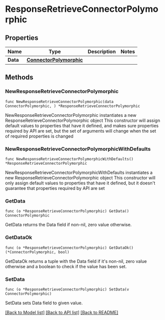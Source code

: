 # ResponseRetrieveConnectorPolymorphic

## Properties

Name | Type | Description | Notes
------------ | ------------- | ------------- | -------------
**Data** | [**ConnectorPolymorphic**](ConnectorPolymorphic.md) |  | 

## Methods

### NewResponseRetrieveConnectorPolymorphic

`func NewResponseRetrieveConnectorPolymorphic(data ConnectorPolymorphic, ) *ResponseRetrieveConnectorPolymorphic`

NewResponseRetrieveConnectorPolymorphic instantiates a new ResponseRetrieveConnectorPolymorphic object
This constructor will assign default values to properties that have it defined,
and makes sure properties required by API are set, but the set of arguments
will change when the set of required properties is changed

### NewResponseRetrieveConnectorPolymorphicWithDefaults

`func NewResponseRetrieveConnectorPolymorphicWithDefaults() *ResponseRetrieveConnectorPolymorphic`

NewResponseRetrieveConnectorPolymorphicWithDefaults instantiates a new ResponseRetrieveConnectorPolymorphic object
This constructor will only assign default values to properties that have it defined,
but it doesn't guarantee that properties required by API are set

### GetData

`func (o *ResponseRetrieveConnectorPolymorphic) GetData() ConnectorPolymorphic`

GetData returns the Data field if non-nil, zero value otherwise.

### GetDataOk

`func (o *ResponseRetrieveConnectorPolymorphic) GetDataOk() (*ConnectorPolymorphic, bool)`

GetDataOk returns a tuple with the Data field if it's non-nil, zero value otherwise
and a boolean to check if the value has been set.

### SetData

`func (o *ResponseRetrieveConnectorPolymorphic) SetData(v ConnectorPolymorphic)`

SetData sets Data field to given value.



[[Back to Model list]](../README.md#documentation-for-models) [[Back to API list]](../README.md#documentation-for-api-endpoints) [[Back to README]](../README.md)


